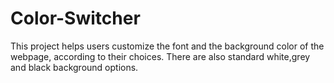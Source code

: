 # Color-Switcher

This project helps users customize the font and the background color of the webpage, according to their choices.
There are also standard white,grey and black background options.
